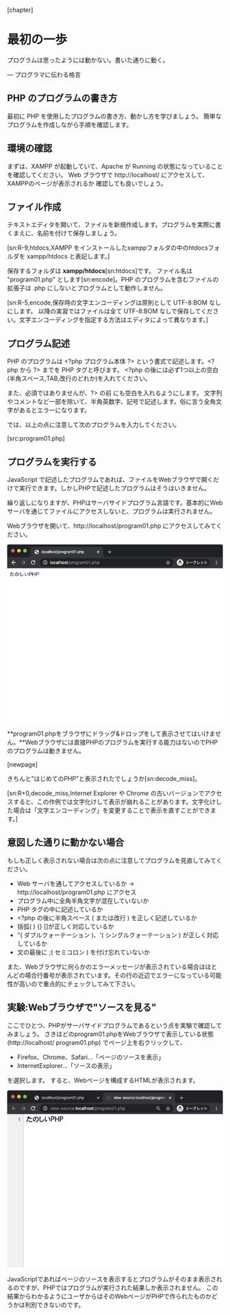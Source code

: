 [chapter]

# 最初の一歩

<div class="aphorism">

プログラムは思ったようには動かない。書いた通りに動く。

  — プログラマに伝わる格言

</div> 

##  PHP のプログラムの書き方

  最初に PHP を使用したプログラムの書き方、動かし方を学びましょう。 簡単なプログラムを作成しながら手順を確認します。

##  環境の確認
  まずは、XAMPP が起動していて、Apache が Running の状態になっていることを確認してください。
  Web ブラウザで http://localhost/ にアクセスして、XAMPPのページが表示されるか 確認しても良いでしょう。

## ファイル作成

  テキストエディタを開いて、ファイルを新規作成します。プログラムを実際に書くまえに、名前を付けて保存しましょう。
  
[sn:R-9,htdocs,XAMPP をインストールしたxamppフォルダの中のhtdocsフォルダを xampp/htdocs と表記します。]

  保存するフォルダは **xampp/htdocs**[sn:htdocs]です。 ファイル名は "program01.php" とします[sn:encode]。PHP のプログラムを含むファイルの拡張子は .php にしないとプログラムとして動作しません。
  
[sn:R-5,encode,保存時の文字エンコーディングは原則として UTF-8:BOM なしにします。 以降の実習ではファイルは全て UTF-8:BOM なしで保存してください。文字エンコーディングを指定する方法はエディタによって異なります。]

## プログラム記述

 PHP のプログラムは &lt;?php プログラム本体 ?&gt; という書式で記述します。&lt;?php から ?&gt; までを PHP タグと呼びます。 <?php の後には必ず1つ以上の空白(半角スペース,TAB,改行のどれか)を入れてください。
 
 また、必須ではありませんが、?> の前 にも空白を入れるようにします。 文字列やコメントなど一部を除いて、半角英数字、記号で記述します。俗に言う全角文字があるとエラーになります。

 では、以上の点に注意して次のプログラムを入力してください。
  
[src:program01.php]

## プログラムを実行する

JavaScript で記述したプログラムであれば、ファイルをWebブラウザで開くだけで実行できます。しかしPHPで記述したプログラムはそうはいきません。

繰り返しになりますが、PHPはサーバサイドプログラム言語です。基本的にWebサーバを通じてファイルにアクセスしないと、プログラムは実行されません。

Webブラウザを開いて、http://localhost/program01.php にアクセスしてみてください。

<div style="text-align: center;">

![](images/program01.png)

</div>

**program01.phpをブラウザにドラッグ&ドロップをして表示させてはいけません。**Webブラウザには直接PHPのプログラムを実行する能力はないのでPHPのプログラムは動きません。

[newpage]

きちんと"はじめてのPHP"と表示されたでしょうか[sn:decode_miss]。

[sn:R+0,decode_miss,Internet Explorer や Chrome の古いバージョンでアクセスすると、この作例では文字化けして表示が崩れることがあります。文字化けした場合は「文字エンコーディング」を変更することで表示を直すことができます。]


## 意図した通りに動かない場合 

もしも正しく表示されない場合は次の点に注意してプログラムを見直してみてください。

<div class="check">

* Web サーバを通してアクセスしているか
  → http://localhost/program01.php にアクセス
* プログラム中に全角半角文字が混在していないか
* PHP タグの中に記述しているか
* &lt;?php の後に半角スペース ( または改行 ) を正しく記述しているか
* 括弧( ) {} []が正しく対応しているか
* "( ダブルクォーテーション )、'( シングルクォーテーション ) が正しく対応しているか 
* 文の最後に ;( セミコロン ) を付け忘れていないか

</div>

また、Webブラウザに何らかのエラーメッセージが表示されている場合はほとんどの場合行番号が表示されています。その行の近辺でエラーになっている可能性が高いので重点的にチェックしてみて下さい。

## 実験:Webブラウザで"ソースを見る"

ここでひとつ、PHPがサーバサイドプログラムであるという点を実験で確認してみましょう。
さきほどのprogram01.phpをWebブラウザで表示している状態 (http://localhost/ program01.php) でページ上を右クリックして、

* Firefox、Chrome、Safari...「ページのソースを表示」
* InternetExplorer...「ソースの表示」

を選択します。
すると、Webページを構成するHTMLが表示されます。

<div style="text-align: center;">

![](images/program01src.png)

</div>

JavaScriptであればページのソースを表示するとプログラムがそのまま表示されるのですが、PHPではプログラムが実行された結果しか表示されません。
この結果からわかるようにユーザからはそのWebページがPHPで作られたものかどうかは判別できないのです。
